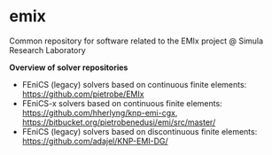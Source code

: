 # emix
Common repository for software related to the EMIx project @ Simula Research Laboratory 

**Overview of solver repositories**
* FEniCS (legacy) solvers based on continuous finite elements: https://github.com/pietrobe/EMIx
* FEniCS-x solvers based on continuous finite elements: https://github.com/hherlyng/knp-emi-cgx, https://bitbucket.org/pietrobenedusi/emi/src/master/
* FEniCS (legacy) solvers based on discontinuous finite elements: https://github.com/adajel/KNP-EMI-DG/
